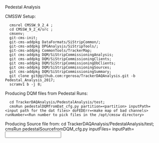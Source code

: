 Pedestal Analysis

CMSSW Setup:

      cmsrel CMSSW_9_2_4 ;
      cd CMSSW_9_2_4/src ;
      cmsenv;
      git-cms-init;
      git-cms-addpkg DataFormats/SiStripCommon/;
      git-cms-addpkg DPGAnalysis/SiStripTools/;
      git-cms-addpkg CommonTools/TrackerMap;
      git cms-addpkg DQM/SiStripCommissioningAnalysis;
      git cms-addpkg DQM/SiStripCommissioningClients;
      git cms-addpkg DQM/SiStripCommissioningDbClients;
      git cms-addpkg DQM/SiStripCommissioningSources;	 
      git cms-addpkg DQM/SiStripCommissioningSummary;
      git clone git@github.com:rgerosa/TrackerDAQAnalysis.git -b Pedestal_Analysis_2017;
      scramv1 b -j 8;

Producing DQM files from Pedestal Runs:

      cd TrackerDAQAnalysis/PedestalAnalysis/test;
      cmsRun pedestalDQMfromDat_cfg.py partition=<partition> inputPath=<input path for the dat files> doFEDErr=<make map of bad channels> runNumber=<Run number to pick files in the /opt/cmssw directory>


Producing Source file from:
	  cd TrackerDAQAnalysis/PedestalAnalysis/test;
	  cmsRun pedestalSourcefromDQM_cfg.py inputFiles=<list of files> inputPath=<input directory> 	  